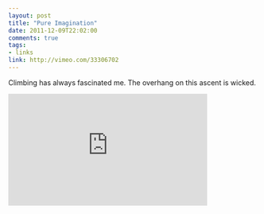 ```yaml
---
layout: post
title: "Pure Imagination"
date: 2011-12-09T22:02:00
comments: true
tags:
- links
link: http://vimeo.com/33306702
---
```

Climbing has always fascinated me. The overhang on this ascent is wicked.

<iframe src="http://player.vimeo.com/video/33306702?title=0&amp;byline=0&amp;portrait=0" width="400" height="225" frameborder="0" webkitAllowFullScreen mozallowfullscreen allowFullScreen></iframe>
